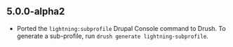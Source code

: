 ## 5.0.0-alpha2
* Ported the `lightning:subprofile` Drupal Console command to Drush. To generate a sub-profile,
  run `drush generate lightning-subprofile`.
